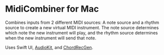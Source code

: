 # MidiCombiner for Mac

Combines inputs from 2 different MIDI sources: A note source and a rhythm source to create a new virtual MIDI instrument. The note source determines which note the new instrument will play, and the rhythm source determines when the new instrument will send that note.

Uses Swift UI, [AudioKit](https://audiokit.io/), and [ChordRecGen](https://github.com/derrickward/ChordRecGen).
